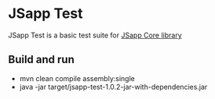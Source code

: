 <!---
 Licensed to the Apache Software Foundation (ASF) under one or more
 contributor license agreements.  See the NOTICE file distributed with
 this work for additional information regarding copyright ownership.
 The ASF licenses this file to You under the Apache License, Version 2.0
 (the "License"); you may not use this file except in compliance with
 the License.  You may obtain a copy of the License at

      http://www.apache.org/licenses/LICENSE-2.0

 Unless required by applicable law or agreed to in writing, software
 distributed under the License is distributed on an "AS IS" BASIS,
 WITHOUT WARRANTIES OR CONDITIONS OF ANY KIND, either express or implied.
 See the License for the specific language governing permissions and
 limitations under the License.
-->
JSapp Test
===================

JSapp Test is a basic test suite for [JSapp Core library](https://github.com/paolodenti/jsapp-core)

Build and run
-------------------
- mvn clean compile assembly:single
- java -jar target/jsapp-test-1.0.2-jar-with-dependencies.jar
